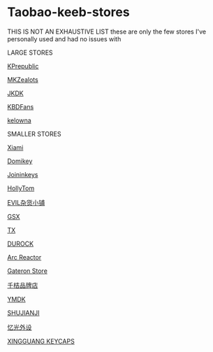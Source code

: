 # Taobao-keeb-stores
THIS IS NOT AN EXHAUSTIVE LIST
these are only the few stores I've personally used and had no issues with

LARGE STORES

[KPrepublic](https://cool-goods.taobao.com/ "EVERYTHING")

[MKZealots](https://gkdj.taobao.com/ "EVERYTHING")

[JKDK](https://jmgxy.taobao.com/ "EVERYTHING")

[KBDFans](https://yikewaishe.taobao.com/ "EVERYTHING")

[kelowna](https://sloer.taobao.com/ "EVERYTHING")


SMALLER STORES

[Xiami](https://shop62345817.world.taobao.com/ "Custom PBT Dyesub keycaps")

[Domikey](https://shop115908086.taobao.com/ "ABS double/tripleshot keycaps")

[Joininkeys](https://shop349774584.taobao.com/ "keyboard parts store")

[HollyTom](https://shop285468867.taobao.com/ "Huano/HolyTom switches + KB parts")

[EVIL杂货小铺](https://shop72965157.taobao.com/ "China only GB EVIL keyboard store")

[GSX](https://shop285540579.taobao.com/ "Cheap 60% case and plate store etc")

[TX](https://shop144291977.taobao.com/ "TX springs, switch films, carrying cases etc")

[DUROCK](https://shop101160914.taobao.com/ "durock switches, stabs, springs and films")

[Arc Reactor](https://shop560416383.taobao.com/ "Kailh Pro stems, switchparts, gaming peripherals etc")

[Gateron Store](https://shop203821044.taobao.com/ "Gateron switches, stabs, switch openers")

[千桔品牌店](https://shop305341759.taobao.com/ "Cheapest Mouse/Keyboard/DAP Carrying cases")

[YMDK](https://shop111633771.taobao.com/ "keyboard parts store")

[SHUJIANJI](https://shujianji.taobao.com/ "Mechanical keyboard and Niz EC keyboard parts store")

[忆光外设](https://jwsmkg.taobao.com/ "Everglide switch, keyboard, switch part and stab store")

[XINGGUANG KEYCAPS](https://jwsmkg.taobao.com/ "Artisan keycap replicas - keypora/bull/shishi etc")
